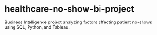 # healthcare-no-show-bi-project
Business Intelligence project analyzing factors affecting patient no-shows using SQL, Python, and Tableau.
